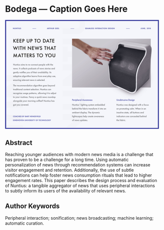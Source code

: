 # Bodega — Caption Goes Here

![alt text](https://github.com/AJGeel/Nuntius/blob/master/nuntius-poster-A2-CMYK-300ppi-1.jpg "Nuntius prototype")

## Abstract
Reaching younger audiences with modern news media is a challenge that has proven to be a challenge for a long time. Using automatic personalization of news through recommendation systems can increase visitor engagement and retention. Additionally, the use of subtle notifications can help foster news consumption rituals that lead to higher engagement rates. This paper describes the design process and evaluation of Nuntius: a tangible aggregator of news that uses peripheral interactions to subtly inform its users of the availability of relevant news. 

## Author Keywords
Peripheral interaction; sonification; news broadcasting; machine learning; automatic curation.
